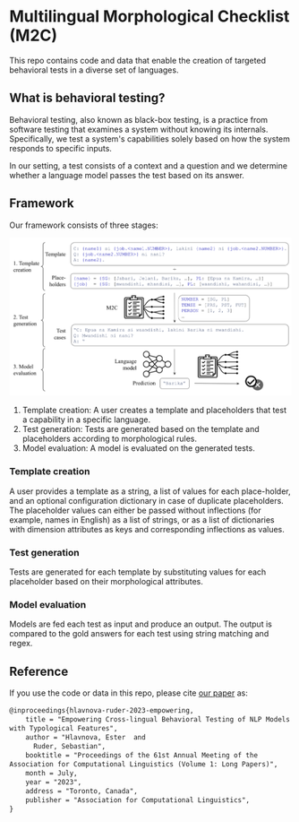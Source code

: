 # Multilingual Morphological Checklist (M2C)

This repo contains code and data that enable the creation of targeted behavioral
tests in a diverse set of languages.

## What is behavioral testing?

Behavioral testing, also known as black-box testing, is a practice from software
testing that examines a system without knowing its internals. Specifically, we
test a system's capabilities solely based on how the system responds to specific
inputs.

In our setting, a test consists of a context and a question and we determine whether
a language model passes the test based on its answer.

## Framework

Our framework consists of three stages:

![Overview of the general M2C workflow.](m2c_overview.png)

1. Template creation: A user creates a template and placeholders that test a capability in a specific language.
2. Test generation: Tests are generated based on the template and placeholders according to morphological rules.
3. Model evaluation: A model is evaluated on the generated tests.

### Template creation

A user provides a template as a string, a list of values for each place-holder, and an optional configuration dictionary in case of duplicate placeholders.
The placeholder values can either be passed without inflections (for example, names in English) as a list of strings, or as a list of dictionaries with dimension attributes as keys and corresponding inflections as values.

### Test generation

Tests are generated for each template by substituting values for each placeholder based on their morphological attributes.

### Model evaluation

Models are fed each test as input and produce an output. The output is compared to the gold answers for each test using string matching and regex.

## Reference

If you use the code or data in this repo, please cite [our paper](https://aclanthology.org/2023.acl-long.396/) as:

```
@inproceedings{hlavnova-ruder-2023-empowering,
    title = "Empowering Cross-lingual Behavioral Testing of NLP Models with Typological Features",
    author = "Hlavnova, Ester  and
      Ruder, Sebastian",
    booktitle = "Proceedings of the 61st Annual Meeting of the Association for Computational Linguistics (Volume 1: Long Papers)",
    month = July,
    year = "2023",
    address = "Toronto, Canada",
    publisher = "Association for Computational Linguistics",
}
```
